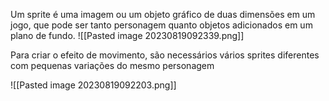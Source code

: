 Um sprite é uma imagem ou um objeto gráfico de duas dimensões em um jogo, que pode ser tanto personagem quanto objetos adicionados em um plano de fundo.
![[Pasted image 20230819092339.png]]

Para criar o efeito de movimento, são necessários vários sprites diferentes com pequenas variações do mesmo personagem

![[Pasted image 20230819092203.png]]